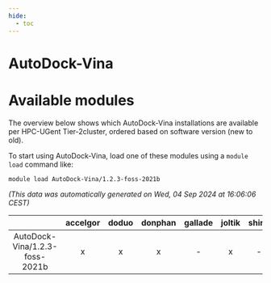 ```yaml
---
hide:
  - toc
---
```


AutoDock-Vina
=============

# Available modules


The overview below shows which AutoDock-Vina installations are available per HPC-UGent Tier-2cluster, ordered based on software version (new to old).

To start using AutoDock-Vina, load one of these modules using a `module load` command like:

```shell
module load AutoDock-Vina/1.2.3-foss-2021b
```

*(This data was automatically generated on Wed, 04 Sep 2024 at 16:06:06 CEST)*  

| |accelgor|doduo|donphan|gallade|joltik|shinx|skitty|
| :---: | :---: | :---: | :---: | :---: | :---: | :---: | :---: |
|AutoDock-Vina/1.2.3-foss-2021b|x|x|x|-|x|-|x|
